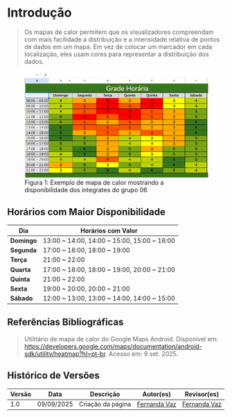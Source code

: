 # Introdução 

> Os mapas de calor permitem que os visualizadores compreendam com mais facilidade a distribuição e a intensidade relativa de pontos de dados em um mapa. Em vez de colocar um marcador em cada localização, eles usam cores para representar a distribuição dos dados.

<figure>
    <img src="../assets/imagens/Captura%20de%20tela%202025-09-09%20222822.png" alt="Exemplo de Mapa de Calor" width="800">
    <figcaption>Figura 1: Exemplo de mapa de calor mostrando a disponibilidade dos integrates do grupo 06</figcaption>
</figure>


 ## Horários com Maior Disponibilidade 

| Dia | Horários com Valor  |
|-----|---------------------|
| **Domingo** | 13:00 ~ 14:00, 14:00 ~ 15:00, 15:00 ~ 16:00 |
| **Segunda** | 17:00 ~ 18:00, 18:00 ~ 19:00 |
| **Terça** | 21:00 ~ 22:00 |
| **Quarta** | 17:00 ~ 18:00, 18:00 ~ 19:00, 20:00 ~ 21:00 |
| **Quinta** | 21:00 ~ 22:00 |
| **Sexta** | 19:00 ~ 20:00, 20:00 ~ 21:00 |
| **Sábado** | 12:00 ~ 13:00, 13:00 ~ 14:00, 14:00 ~ 15:00 |

## Referências Bibliográficas

> Utilitário de mapa de calor do Google Maps Android. Disponível em: <https://developers.google.com/maps/documentation/android-sdk/utility/heatmap?hl=pt-br>. Acesso em: 9 set. 2025.

## Histórico de Versões

| Versão | Data | Descrição | Autor(es) | Revisor(es) |
|--------|------|-----------|-----------|-------------|
| 1.0 | 09/09/2025 | Criação da página | [Fernanda Vaz](https://github.com/Fernandavazgit1) | [Fernanda Vaz](https://github.com/Fernandavazgit1) |

